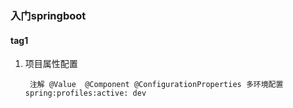 ### 入门springboot
#### tag1
1. 项目属性配置
   
   `
   注解
   @Value 
   @Component
   @ConfigurationProperties
   多环境配置
   spring:profiles:active: dev`